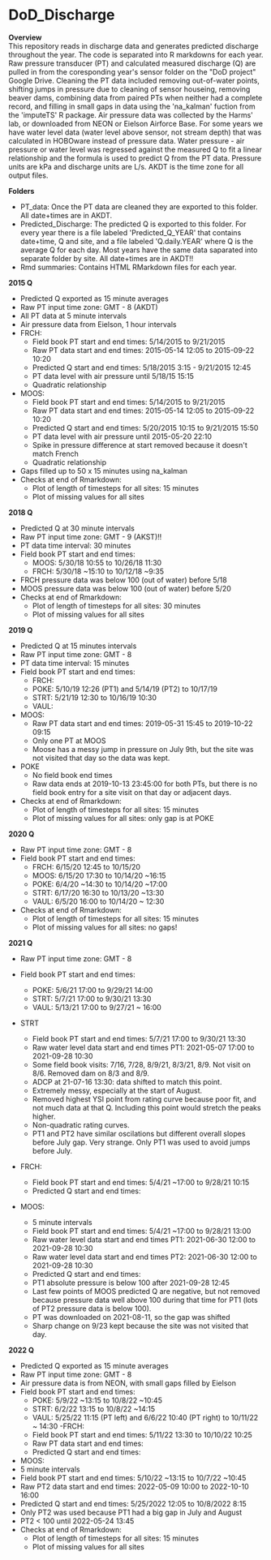 # DoD_Discharge

**Overview** <br>
This repository reads in discharge data and generates predicted discharge throughout the year. The code is separated into R markdowns for each year. Raw pressure transducer (PT) and calculated measured discharge (Q) are pulled in from the coresponding year's sensor folder on the "DoD project" Google Drive. Cleaning the PT data included removing out-of-water points, shifting jumps in pressure due to cleaning of sensor houseing, removing beaver dams, combining data from paired PTs when neither had a complete record, and filling in small gaps in data using the 'na_kalman' fuction from the 'imputeTS' R package. Air pressure data was collected by the Harms' lab, or downloaded from NEON or Eielson Airforce Base. For some years we have water level data (water level above sensor, not stream depth) that was calculated in HOBOware instead of pressure data. Water pressure - air pressure or water level was regressed against the measured Q to fit a linear relationship and the formula is used to predict Q from the PT data. Pressure units are kPa and discharge units are L/s. AKDT is the time zone for all output files.

**Folders**
- PT_data: Once the PT data are cleaned they are exported to this folder. All date+times are in AKDT.
- Predicted_Discharge: The predicted Q is exported to this folder. For every year there is a file labeled 
  'Predicted_Q_YEAR' that contains date+time, Q and site, and a file labeled 'Q.daily.YEAR' where Q is the 
  average Q for each day. Most years have the same data saparated into separate folder by site. All date+times 
  are in AKDT!!
- Rmd summaries: Contains HTML RMarkdown files for each year.

**2015 Q**
- Predicted Q exported as 15 minute averages
- Raw PT input time zone: GMT - 8 (AKDT)
- All PT data at 5 minute intervals
- Air pressure data from Eielson, 1 hour intervals
- FRCH:
  - Field book PT start and end times: 5/14/2015 to 9/21/2015
  - Raw PT data start and end times: 2015-05-14 12:05 to 2015-09-22 10:20
  - Predicted Q start and end times: 5/18/2015 3:15 - 9/21/2015 12:45
  - PT data level with air pressure until 5/18/15 15:15
  - Quadratic relationship
- MOOS:
  - Field book PT start and end times: 5/14/2015 to 9/21/2015
  - Raw PT data start and end times: 2015-05-14 12:05 to 2015-09-22 10:20
  - Predicted Q start and end times: 5/20/2015 10:15 to 9/21/2015 15:50
  - PT data level with air pressure until 2015-05-20 22:10
  - Spike in pressure difference at start removed because it doesn't match French
  - Quadratic relationship
- Gaps filled up to 50 x 15 minutes using na_kalman
- Checks at end of Rmarkdown:
  - Plot of length of timesteps for all sites: 15 minutes
  - Plot of missing values for all sites 
  
**2018 Q**
- Predicted Q at 30 minute intervals
- Raw PT input time zone: GMT - 9 (AKST)!!
- PT data time interval: 30 minutes
- Field book PT start and end times: 
  - MOOS: 5/30/18 10:55 to 10/26/18 11:30 
  - FRCH: 5/30/18 ~15:10 to 10/12/18 ~9:35
- FRCH pressure data was below 100 (out of water) before 5/18
- MOOS pressure data was below 100 (out of water) before 5/20
- Checks at end of Rmarkdown:
  - Plot of length of timesteps for all sites: 30 minutes
  - Plot of missing values for all sites 
 
**2019 Q**
- Predicted Q at 15 minutes intervals
- Raw PT input time zone: GMT - 8
- PT data time interval: 15 minutes
- Field book PT start and end times: 
  - FRCH:
  - POKE: 5/10/19 12:26 (PT1) and 5/14/19 (PT2) to 10/17/19
  - STRT: 5/21/19 12:30 to 10/16/19 10:30
  - VAUL:
- MOOS:
  - Raw PT data start and end times: 2019-05-31 15:45 to 2019-10-22 09:15
  - Only one PT at MOOS
  - Moose has a messy jump in pressure on July 9th, but the site was not visited that day so the data was kept.
- POKE
  - No field book end times
  - Raw data ends at 2019-10-13 23:45:00 for both PTs, but there is no field book entry for a site visit on that day or adjacent days.
- Checks at end of Rmarkdown:
  - Plot of length of timesteps for all sites: 15 minutes
  - Plot of missing values for all sites: only gap is at POKE 

**2020 Q**
- Raw PT input time zone: GMT - 8
- Field book PT start and end times: 
  - FRCH: 6/15/20 12:45 to 10/15/20
  - MOOS: 6/15/20 17:30 to 10/14/20 ~16:15
  - POKE: 6/4/20 ~14:30 to 10/14/20 ~17:00
  - STRT: 6/17/20 16:30 to 10/13/20 ~13:30 
  - VAUL: 6/5/20 16:00 to 10/14/20 ~ 12:30
- Checks at end of Rmarkdown:
  - Plot of length of timesteps for all sites: 15 minutes
  - Plot of missing values for all sites: no gaps! 
  
**2021 Q**
- Raw PT input time zone: GMT - 8
- Field book PT start and end times: 
  - POKE: 5/6/21 17:00 to 9/29/21 14:00
  - STRT: 5/7/21 17:00 to 9/30/21 13:30
  - VAUL: 5/13/21 17:00 to 9/27/21 ~ 16:00
- STRT
  - Field book PT start and end times: 5/7/21 17:00 to 9/30/21 13:30
  - Raw water level data start and end times PT1: 2021-05-07 17:00 to 2021-09-28 10:30
  - Some field book visits: 7/16, 7/28, 8/9/21, 8/3/21, 8/9. Not visit on 8/6. Removed dam on 8/3 and 8/9.
  - ADCP at 21-07-16 13:30: data shifted to match this point.
  - Extremely messy, especially at the start of August.
  - Removed highest YSI point from rating curve because poor fit, and not much data at that Q. Including this point would stretch the peaks higher.
  - Non-quadratic rating curves.
  - PT1 and PT2 have similar oscilations but different overall slopes before July gap. Very strange. Only PT1 was used to avoid jumps before July.

- FRCH: 
  - Field book PT start and end times: 5/4/21 ~17:00 to 9/28/21 10:15
  - Predicted Q start and end times: 
- MOOS: 
  - 5 minute intervals 
  - Field book PT start and end times: 5/4/21 ~17:00 to 9/28/21 13:00
  - Raw water level data start and end times PT1: 2021-06-30 12:00 to 2021-09-28 10:30
  - Raw water level data start and end times PT2: 2021-06-30 12:00 to 2021-09-28 10:30
  - Predicted Q start and end times:
  - PT1 absolute pressure is below 100 after 2021-09-28 12:45
  - Last few points of MOOS predicted Q are negative, but not removed because pressure data well above 100 during that time for PT1 (lots of PT2 pressure data is below 100).
  - PT was downloaded on 2021-08-11, so the gap was shifted
  - Sharp change on 9/23 kept because the site was not visited that day.
  
**2022 Q**
- Predicted Q exported as 15 minute averages
- Raw PT input time zone: GMT - 8
- Air pressure data is from NEON, with small gaps filled by Eielson
- Field book PT start and end times: 
  - POKE: 5/9/22 ~13:15 to 10/8/22 ~10:45
  - STRT: 6/2/22 13:15 to 10/8/22 ~14:15
  - VAUL: 5/25/22 11:15 (PT left) and 6/6/22 10:40 (PT right) to 10/11/22 ~ 14:30
 -FRCH:
  - Field book PT start and end times: 5/11/22 13:30 to 10/10/22 10:25
  - Raw PT data start and end times:
  - Predicted Q start and end times:
 - MOOS:
  - 5 minute intervals
  - Field book PT start and end times: 5/10/22 ~13:15 to 10/7/22 ~10:45 
  - Raw PT2 data start and end times: 2022-05-09 10:00 to 2022-10-10 16:00
  - Predicted Q start and end times: 5/25/2022 12:05 to 10/8/2022 8:15
  - Only PT2 was used because PT1 had a big gap in July and August
  - PT2 < 100 until 2022-05-24 13:45
- Checks at end of Rmarkdown:
  - Plot of length of timesteps for all sites: 15 minutes
  - Plot of missing values for all sites  
